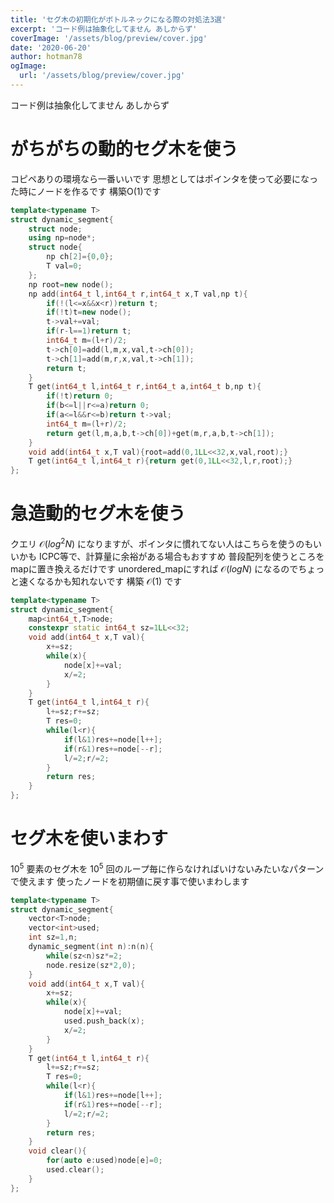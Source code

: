 ```yaml
---
title: 'セグ木の初期化がボトルネックになる際の対処法3選'
excerpt: 'コード例は抽象化してません あしからず'
coverImage: '/assets/blog/preview/cover.jpg'
date: '2020-06-20'
author: hotman78
ogImage:
  url: '/assets/blog/preview/cover.jpg'
---
```


コード例は抽象化してません
あしからず

# がちがちの動的セグ木を使う
コピペありの環境なら一番いいです
思想としてはポインタを使って必要になった時にノードを作るです
構築O(1)です

```cpp
template<typename T>
struct dynamic_segment{
    struct node;
    using np=node*;
    struct node{
        np ch[2]={0,0};
        T val=0;
    };
    np root=new node();
    np add(int64_t l,int64_t r,int64_t x,T val,np t){
        if(!(l<=x&&x<r))return t;
        if(!t)t=new node();
        t->val+=val;
        if(r-l==1)return t;
        int64_t m=(l+r)/2;
        t->ch[0]=add(l,m,x,val,t->ch[0]);
        t->ch[1]=add(m,r,x,val,t->ch[1]);
        return t;
    }
    T get(int64_t l,int64_t r,int64_t a,int64_t b,np t){
        if(!t)return 0;
        if(b<=l||r<=a)return 0;
        if(a<=l&&r<=b)return t->val;
        int64_t m=(l+r)/2;
        return get(l,m,a,b,t->ch[0])+get(m,r,a,b,t->ch[1]);
    }
    void add(int64_t x,T val){root=add(0,1LL<<32,x,val,root);}
    T get(int64_t l,int64_t r){return get(0,1LL<<32,l,r,root);}
};
```

# 急造動的セグ木を使う
クエリ $\mathcal{O}(log^2N)$ になりますが、ポインタに慣れてない人はこちらを使うのもいいかも
ICPC等で、計算量に余裕がある場合もおすすめ
普段配列を使うところをmapに置き換えるだけです
unordered_mapにすれば $\mathcal{O}(logN)$ になるのでちょっと速くなるかも知れないです
構築 $\mathcal{O}(1)$ です

```cpp
template<typename T>
struct dynamic_segment{
    map<int64_t,T>node;
    constexpr static int64_t sz=1LL<<32;
    void add(int64_t x,T val){
        x+=sz;
        while(x){
            node[x]+=val;
            x/=2;
        }
    }
    T get(int64_t l,int64_t r){
        l+=sz;r+=sz;
        T res=0;
        while(l<r){
			if(l&1)res+=node[l++];
			if(r&1)res+=node[--r];
			l/=2;r/=2;
		}
        return res;
    }
};
```

# セグ木を使いまわす
$10^5$ 要素のセグ木を $10^5$ 回のループ毎に作らなければいけないみたいなパターンで使えます
使ったノードを初期値に戻す事で使いまわします

```cpp
template<typename T>
struct dynamic_segment{
    vector<T>node;
    vector<int>used;
    int sz=1,n;
    dynamic_segment(int n):n(n){
        while(sz<n)sz*=2;
        node.resize(sz*2,0);
    }
    void add(int64_t x,T val){
        x+=sz;
        while(x){
            node[x]+=val;
            used.push_back(x);
            x/=2;
        }
    }
    T get(int64_t l,int64_t r){
        l+=sz;r+=sz;
        T res=0;
        while(l<r){
			if(l&1)res+=node[l++];
			if(r&1)res+=node[--r];
			l/=2;r/=2;
		}
        return res;
    }
    void clear(){
        for(auto e:used)node[e]=0;
        used.clear();
    }
};
```